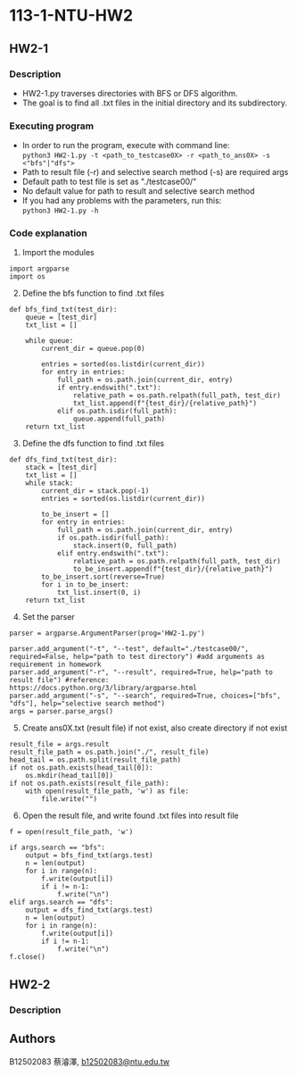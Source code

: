 # 113-1-NTU-HW2

## HW2-1 
### Description
* HW2-1.py traverses directories with BFS or DFS algorithm.  <br>
* The goal is to find all .txt files in the initial directory and its subdirectory.

### Executing program
* In order to run the program, execute with command line:  <br>
`python3 HW2-1.py -t <path_to_testcase0X> -r <path_to_ans0X> -s <"bfs"|"dfs">`  <br>
* Path to result file (-r) and selective search method (-s) are required args
* Default path to test file is set as "./testcase00/"
* No default value for path to result and selective search method
* If you had any problems with the parameters, run this:  <br>
`python3 HW2-1.py -h`  <br>

### Code explanation
1. Import the modules
```
import argparse
import os
```
2. Define the bfs function to find .txt files
```
def bfs_find_txt(test_dir):
    queue = [test_dir]
    txt_list = []

    while queue:
        current_dir = queue.pop(0)

        entries = sorted(os.listdir(current_dir))
        for entry in entries:
            full_path = os.path.join(current_dir, entry)
            if entry.endswith(".txt"):
                relative_path = os.path.relpath(full_path, test_dir)
                txt_list.append(f"{test_dir}/{relative_path}")
            elif os.path.isdir(full_path):
                queue.append(full_path)
    return txt_list
```
3. Define the dfs function to find .txt files
```
def dfs_find_txt(test_dir):
    stack = [test_dir]
    txt_list = []
    while stack:
        current_dir = stack.pop(-1)
        entries = sorted(os.listdir(current_dir))

        to_be_insert = []
        for entry in entries:
            full_path = os.path.join(current_dir, entry)
            if os.path.isdir(full_path):
                stack.insert(0, full_path)
            elif entry.endswith(".txt"):
                relative_path = os.path.relpath(full_path, test_dir)
                to_be_insert.append(f"{test_dir}/{relative_path}")
        to_be_insert.sort(reverse=True)
        for i in to_be_insert:
            txt_list.insert(0, i)
    return txt_list
```
4. Set the parser
```
parser = argparse.ArgumentParser(prog='HW2-1.py')

parser.add_argument("-t", "--test", default="./testcase00/", required=False, help="path to test directory") #add arguments as requirement in homework
parser.add_argument("-r", "--result", required=True, help="path to result file") #reference: https://docs.python.org/3/library/argparse.html
parser.add_argument("-s", "--search", required=True, choices=["bfs", "dfs"], help="selective search method") 
args = parser.parse_args()
```
5. Create ans0X.txt (result file) if not exist, also create directory if not exist
```
result_file = args.result
result_file_path = os.path.join("./", result_file)
head_tail = os.path.split(result_file_path)
if not os.path.exists(head_tail[0]):
    os.mkdir(head_tail[0])
if not os.path.exists(result_file_path):
    with open(result_file_path, 'w') as file:
        file.write("")
```
6. Open the result file, and write found .txt files into result file
```
f = open(result_file_path, 'w')

if args.search == "bfs":
    output = bfs_find_txt(args.test)
    n = len(output)
    for i in range(n):
        f.write(output[i])
        if i != n-1:
            f.write("\n")
elif args.search == "dfs":
    output = dfs_find_txt(args.test)
    n = len(output)
    for i in range(n):
        f.write(output[i])
        if i != n-1:
            f.write("\n")
f.close()
```

## HW2-2
### Description

## Authors
B12502083 蔡濬澤, b12502083@ntu.edu.tw
